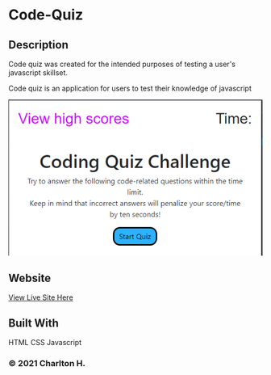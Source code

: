 # Code-Quiz

## Description

Code quiz was created for the intended purposes of testing a user's javascript skillset.

Code quiz is an application for users to test their knowledge of javascript

![demo](assets/images/preview-demo.png)

## Website

[View Live Site Here](https://charlton-h.github.io/code-quiz/)

## Built With

HTML CSS Javascript

### &copy; 2021 Charlton H.
